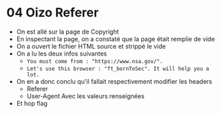 # 04 Oizo Referer

- On est allé sur la page de Copyright
- En inspectant la page, on a constaté que la page était remplie de vide
- On a ouvert le fichier HTML source et strippé le vide
- On a lu les deux infos suivantes
  - `You must come from : "https://www.nsa.gov/".`
  - `Let's use this browser : "ft_bornToSec". It will help you a lot.`
- On en a donc conclu qu'il fallait respectivement modifier les headers
    - Referer
    - User-Agent
Avec les valeurs renseignées
- Et hop flag